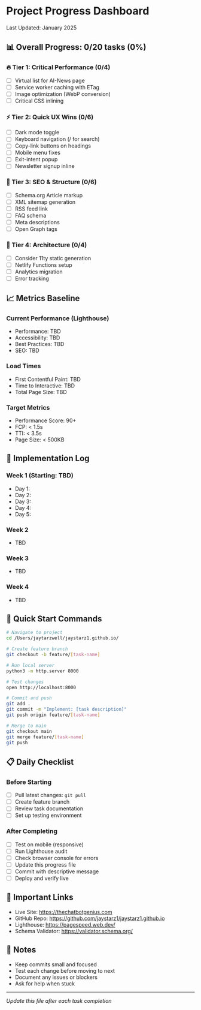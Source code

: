 # Project Progress Dashboard

Last Updated: January 2025

## 📊 Overall Progress: 0/20 tasks (0%)

### 🔥 Tier 1: Critical Performance (0/4)
- [ ] Virtual list for AI-News page
- [ ] Service worker caching with ETag
- [ ] Image optimization (WebP conversion)
- [ ] Critical CSS inlining

### ⚡ Tier 2: Quick UX Wins (0/6)
- [ ] Dark mode toggle
- [ ] Keyboard navigation (/ for search)
- [ ] Copy-link buttons on headings
- [ ] Mobile menu fixes
- [ ] Exit-intent popup
- [ ] Newsletter signup inline

### 🚀 Tier 3: SEO & Structure (0/6)
- [ ] Schema.org Article markup
- [ ] XML sitemap generation
- [ ] RSS feed link
- [ ] FAQ schema
- [ ] Meta descriptions
- [ ] Open Graph tags

### 🎯 Tier 4: Architecture (0/4)
- [ ] Consider 11ty static generation
- [ ] Netlify Functions setup
- [ ] Analytics migration
- [ ] Error tracking

## 📈 Metrics Baseline

### Current Performance (Lighthouse)
- Performance: TBD
- Accessibility: TBD
- Best Practices: TBD
- SEO: TBD

### Load Times
- First Contentful Paint: TBD
- Time to Interactive: TBD
- Total Page Size: TBD

### Target Metrics
- Performance Score: 90+
- FCP: < 1.5s
- TTI: < 3.5s
- Page Size: < 500KB

## 📝 Implementation Log

### Week 1 (Starting: TBD)
- Day 1: 
- Day 2: 
- Day 3: 
- Day 4: 
- Day 5: 

### Week 2
- TBD

### Week 3
- TBD

### Week 4
- TBD

## 🚀 Quick Start Commands

```bash
# Navigate to project
cd /Users/jaytarzwell/jaystarz1.github.io/

# Create feature branch
git checkout -b feature/[task-name]

# Run local server
python3 -m http.server 8000

# Test changes
open http://localhost:8000

# Commit and push
git add .
git commit -m "Implement: [task description]"
git push origin feature/[task-name]

# Merge to main
git checkout main
git merge feature/[task-name]
git push
```

## 📋 Daily Checklist

### Before Starting
- [ ] Pull latest changes: `git pull`
- [ ] Create feature branch
- [ ] Review task documentation
- [ ] Set up testing environment

### After Completing
- [ ] Test on mobile (responsive)
- [ ] Run Lighthouse audit
- [ ] Check browser console for errors
- [ ] Update this progress file
- [ ] Commit with descriptive message
- [ ] Deploy and verify live

## 🔗 Important Links
- Live Site: https://thechatbotgenius.com
- GitHub Repo: https://github.com/jaystarz1/jaystarz1.github.io
- Lighthouse: https://pagespeed.web.dev/
- Schema Validator: https://validator.schema.org/

## 📌 Notes
- Keep commits small and focused
- Test each change before moving to next
- Document any issues or blockers
- Ask for help when stuck

---

*Update this file after each task completion*
